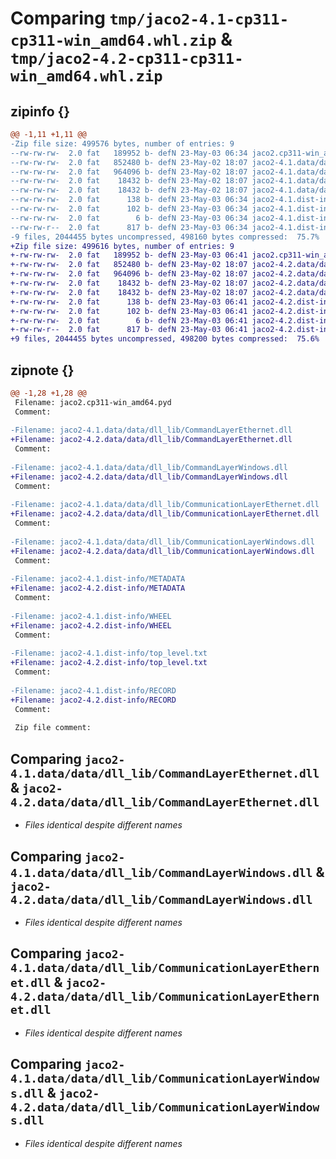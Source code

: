 # Comparing `tmp/jaco2-4.1-cp311-cp311-win_amd64.whl.zip` & `tmp/jaco2-4.2-cp311-cp311-win_amd64.whl.zip`

## zipinfo {}

```diff
@@ -1,11 +1,11 @@
-Zip file size: 499576 bytes, number of entries: 9
--rw-rw-rw-  2.0 fat   189952 b- defN 23-May-03 06:34 jaco2.cp311-win_amd64.pyd
--rw-rw-rw-  2.0 fat   852480 b- defN 23-May-02 18:07 jaco2-4.1.data/data/dll_lib/CommandLayerEthernet.dll
--rw-rw-rw-  2.0 fat   964096 b- defN 23-May-02 18:07 jaco2-4.1.data/data/dll_lib/CommandLayerWindows.dll
--rw-rw-rw-  2.0 fat    18432 b- defN 23-May-02 18:07 jaco2-4.1.data/data/dll_lib/CommunicationLayerEthernet.dll
--rw-rw-rw-  2.0 fat    18432 b- defN 23-May-02 18:07 jaco2-4.1.data/data/dll_lib/CommunicationLayerWindows.dll
--rw-rw-rw-  2.0 fat      138 b- defN 23-May-03 06:34 jaco2-4.1.dist-info/METADATA
--rw-rw-rw-  2.0 fat      102 b- defN 23-May-03 06:34 jaco2-4.1.dist-info/WHEEL
--rw-rw-rw-  2.0 fat        6 b- defN 23-May-03 06:34 jaco2-4.1.dist-info/top_level.txt
--rw-rw-r--  2.0 fat      817 b- defN 23-May-03 06:34 jaco2-4.1.dist-info/RECORD
-9 files, 2044455 bytes uncompressed, 498160 bytes compressed:  75.7%
+Zip file size: 499616 bytes, number of entries: 9
+-rw-rw-rw-  2.0 fat   189952 b- defN 23-May-03 06:41 jaco2.cp311-win_amd64.pyd
+-rw-rw-rw-  2.0 fat   852480 b- defN 23-May-02 18:07 jaco2-4.2.data/data/dll_lib/CommandLayerEthernet.dll
+-rw-rw-rw-  2.0 fat   964096 b- defN 23-May-02 18:07 jaco2-4.2.data/data/dll_lib/CommandLayerWindows.dll
+-rw-rw-rw-  2.0 fat    18432 b- defN 23-May-02 18:07 jaco2-4.2.data/data/dll_lib/CommunicationLayerEthernet.dll
+-rw-rw-rw-  2.0 fat    18432 b- defN 23-May-02 18:07 jaco2-4.2.data/data/dll_lib/CommunicationLayerWindows.dll
+-rw-rw-rw-  2.0 fat      138 b- defN 23-May-03 06:41 jaco2-4.2.dist-info/METADATA
+-rw-rw-rw-  2.0 fat      102 b- defN 23-May-03 06:41 jaco2-4.2.dist-info/WHEEL
+-rw-rw-rw-  2.0 fat        6 b- defN 23-May-03 06:41 jaco2-4.2.dist-info/top_level.txt
+-rw-rw-r--  2.0 fat      817 b- defN 23-May-03 06:41 jaco2-4.2.dist-info/RECORD
+9 files, 2044455 bytes uncompressed, 498200 bytes compressed:  75.6%
```

## zipnote {}

```diff
@@ -1,28 +1,28 @@
 Filename: jaco2.cp311-win_amd64.pyd
 Comment: 
 
-Filename: jaco2-4.1.data/data/dll_lib/CommandLayerEthernet.dll
+Filename: jaco2-4.2.data/data/dll_lib/CommandLayerEthernet.dll
 Comment: 
 
-Filename: jaco2-4.1.data/data/dll_lib/CommandLayerWindows.dll
+Filename: jaco2-4.2.data/data/dll_lib/CommandLayerWindows.dll
 Comment: 
 
-Filename: jaco2-4.1.data/data/dll_lib/CommunicationLayerEthernet.dll
+Filename: jaco2-4.2.data/data/dll_lib/CommunicationLayerEthernet.dll
 Comment: 
 
-Filename: jaco2-4.1.data/data/dll_lib/CommunicationLayerWindows.dll
+Filename: jaco2-4.2.data/data/dll_lib/CommunicationLayerWindows.dll
 Comment: 
 
-Filename: jaco2-4.1.dist-info/METADATA
+Filename: jaco2-4.2.dist-info/METADATA
 Comment: 
 
-Filename: jaco2-4.1.dist-info/WHEEL
+Filename: jaco2-4.2.dist-info/WHEEL
 Comment: 
 
-Filename: jaco2-4.1.dist-info/top_level.txt
+Filename: jaco2-4.2.dist-info/top_level.txt
 Comment: 
 
-Filename: jaco2-4.1.dist-info/RECORD
+Filename: jaco2-4.2.dist-info/RECORD
 Comment: 
 
 Zip file comment:
```

## Comparing `jaco2-4.1.data/data/dll_lib/CommandLayerEthernet.dll` & `jaco2-4.2.data/data/dll_lib/CommandLayerEthernet.dll`

 * *Files identical despite different names*

## Comparing `jaco2-4.1.data/data/dll_lib/CommandLayerWindows.dll` & `jaco2-4.2.data/data/dll_lib/CommandLayerWindows.dll`

 * *Files identical despite different names*

## Comparing `jaco2-4.1.data/data/dll_lib/CommunicationLayerEthernet.dll` & `jaco2-4.2.data/data/dll_lib/CommunicationLayerEthernet.dll`

 * *Files identical despite different names*

## Comparing `jaco2-4.1.data/data/dll_lib/CommunicationLayerWindows.dll` & `jaco2-4.2.data/data/dll_lib/CommunicationLayerWindows.dll`

 * *Files identical despite different names*

